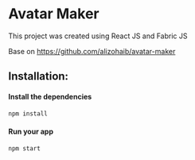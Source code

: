 # Avatar Maker
This project was created using React JS and Fabric JS

Base on https://github.com/alizohaib/avatar-maker

## Installation:

#### Install the dependencies
```bash
npm install
```

#### Run your app
```bash
npm start
```
